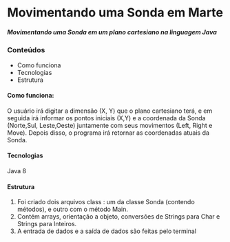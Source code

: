 # Movimentando uma Sonda em Marte

##### Movimentando uma Sonda em um plano cartesiano na linguagem Java

### Conteúdos

* Como funciona
* Tecnologias 
* Estrutura



#### Como funciona: 

O usuário irá digitar a dimensão (X, Y) que o plano cartesiano terá, e em seguida irá informar os pontos iniciais (X,Y) e a coordenada da Sonda (Norte,Sul, Leste,Oeste) juntamente com seus movimentos (Left, Right e Move). Depois disso, o programa irá retornar as coordenadas atuais da Sonda.

#### Tecnologias 

Java 8 

#### Estrutura

1.  Foi criado dois arquivos class : um da classe Sonda (contendo métodos), e outro com o método Main.
2. Contém arrays, orientação a objeto, conversões de Strings para Char e Strings para Inteiros.
3. A entrada de dados e a saída de dados são feitas pelo terminal
